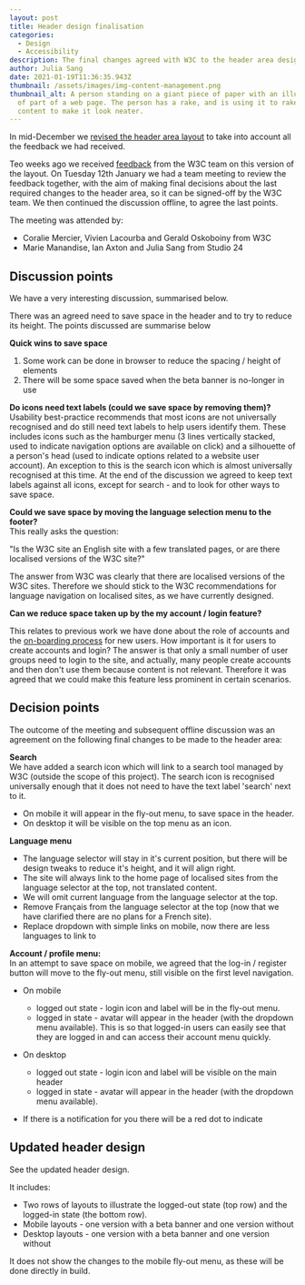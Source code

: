 ```yaml
---
layout: post
title: Header design finalisation
categories:
  - Design
  - Accessibility
description: The final changes agreed with W3C to the header area design
author: Julia Sang
date: 2021-01-19T11:36:35.943Z
thumbnail: /assets/images/img-content-management.png
thumbnail_alt: A person standing on a giant piece of paper with an illustration
  of part of a web page. The person has a rake, and is using it to rake the
  content to make it look neater.
---
```

In mid-December we [revised the header area layout](/updates/header-design-update/) to take into account all the feedback we had received. 

Teo weeks ago we received [feedback](https://docs.google.com/document/d/1f94iNee43vkFR6K2PN3hTshPnmAxRQYPie5_pti7_dM/edit?pli=1#heading=h.hz0jwnbpsvew) from the W3C team on this version of the layout. On Tuesday 12th January we had a team meeting to review the feedback together, with the aim of making final decisions about the last required changes to the header area, so it can be signed-off by the W3C team. We then continued the discussion offline, to agree the last points.

The meeting was attended by:

* Coralie Mercier, Vivien Lacourba and Gerald Oskoboiny from W3C
* Marie Manandise, Ian Axton and Julia Sang from Studio 24

## Discussion points

We have a very interesting discussion, summarised below.

There was an agreed need to save space in the header and to try to reduce its height. The points discussed are summarise below

**Quick wins to save space** 

1. Some work can be done in browser to reduce the spacing / height of elements
2. There will be some space saved when the beta banner is no-longer in use

**Do icons need text labels (could we save space by removing them)?**
Usability best-practice recommends that most icons are not universally recognised and do still need text labels to help users identify them. These includes icons such as the hamburger menu (3 lines vertically stacked, used to indicate navigation options are available on click) and a silhouette of a person's head (used to indicate options related to a website user account). An exception to this is the search icon which is almost universally recognised at this time. At the end of the discussion we agreed to keep text labels against all icons, except for search - and to look for other ways to save space. 

**Could we save space by moving the language selection menu to the footer?**\
This really asks the question: 

   "Is the W3C site an English site with a few translated pages, or are there localised versions of the W3C site?"

The answer from W3C was clearly that there are localised versions of the W3C sites. Therefore we should stick to the W3C recommendations for language navigation on localised sites, as we have currently designed.

**Can we reduce space taken up by the my account / login feature?**

This relates to previous work we have done about the role of accounts and the [on-boarding process](https://docs.google.com/presentation/d/16VQIUv2ugeZG8mNmAtZtHnaMo2E4y9x7YxKA_tPq-Xw/view#slide=id.g8f8cc95ca1_0_266) for new users. How important is it for users to create accounts and login? The answer is that only a small number of user groups need to login to the site, and actually, many people create accounts and then don't use them because content is not relevant. Therefore it was agreed that we could make this feature less prominent in certain scenarios. 

## Decision points

The outcome of the meeting and subsequent offline discussion was an agreement on the following final changes to be made to the header area:

**Search**\
We have added a search icon which will link to a search tool managed by W3C (outside the scope of this project). The search icon is recognised universally enough that it does not need to have the text label 'search' next to it.

* On mobile it will appear in the fly-out menu, to save space in the header. 
* On desktop it will be visible on the top menu as an icon.

**Language menu**

* The language selector will stay in it's current position, but there will be design tweaks to reduce it's height, and it will align right.
* The site will always link to the home page of localised sites from the language selector at the top, not translated content.
* We will omit current language from the language selector at the top.
* Remove Français from the language selector at the top (now that we have clarified there are no plans for a French site).
* Replace dropdown with simple links on mobile, now there are less languages to link to

**Account / profile menu:**\
In an attempt to save space on mobile, we agreed that the log-in / register button will move to the fly-out menu, still visible on the first level navigation. 

* On mobile 

  * logged out state - login icon and label will be in the fly-out menu. 
  * logged in state - avatar will appear in the header (with the dropdown menu available). This is so that logged-in users can easily see that they are logged in and can access their account menu quickly.
* On desktop 

  * logged out state - login icon and label will be visible on the main header
  * logged in state - avatar will appear in the header (with the dropdown menu available).
* If there is a notification for you there will be a red dot to indicate

## Updated header design

See the updated header design.

It includes: 

* Two rows of layouts to illustrate the logged-out state (top row) and the logged-in state (the bottom row).
* Mobile layouts - one version with a beta banner and one version without
* Desktop layouts - one version with a beta banner and one version without

It does not show the changes to the mobile fly-out menu, as these will be done directly in build.

